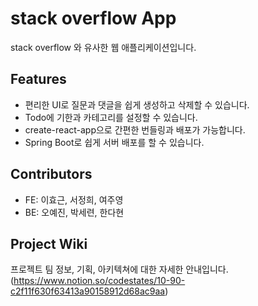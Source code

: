 # stack overflow App

stack overflow 와 유사한 웹 애플리케이션입니다.

## Features

- 편리한 UI로 질문과 댓글을 쉽게 생성하고 삭제할 수 있습니다.
- Todo에 기한과 카테고리를 설정할 수 있습니다.
- create-react-app으로 간편한 번들링과 배포가 가능합니다.
- Spring Boot로 쉽게 서버 배포를 할 수 있습니다.

## Contributors

- FE: 이효근, 서정희, 여주영
- BE: 오예진, 박세련, 한다현

## Project Wiki

프로젝트 팀 정보, 기획, 아키텍쳐에 대한 자세한 안내입니다.
(https://www.notion.so/codestates/10-90-c2f11f630f63413a90158912d68ac9aa)

